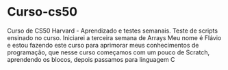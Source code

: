 # Curso-cs50
Curso de CS50 Harvard - Aprendizado e testes semanais.
Teste de scripts ensinado no curso. Iniciarei a terceira semana de Arrays
Meu nome é Flávio e estou fazendo este curso para aprimorar meus conhecimentos de programação, que nesse curso começamos com um pouco de Scratch, aprendendo os blocos, depois passamos para linguagem C
